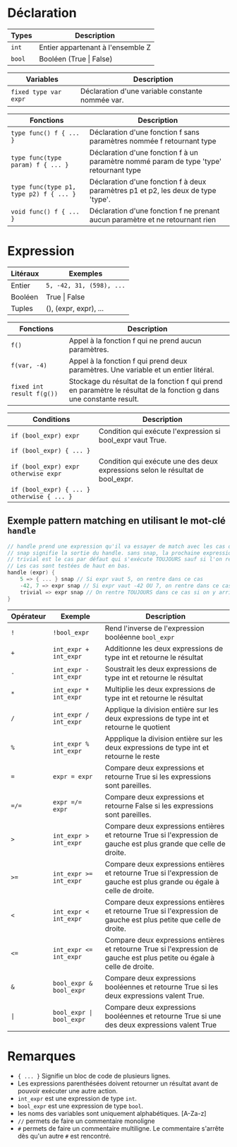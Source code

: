# Déclaration
|**Types**|**Description**|
|---|---|
|`int`|Entier appartenant à l'ensemble Z|
|`bool`|Booléen (True \| False)|

|**Variables**|**Description**|
|---|---|
|`fixed type var expr`|Déclaration d'une variable constante nommée var.|

|**Fonctions**|**Description**|
|---|---|
|`type func() f { ... }`|Déclaration d'une fonction f sans paramètres nommée f retournant type|
|`type func(type param) f { ... }`|Déclaration d'une fonction f à un paramètre nommé param de type 'type' retournant type|
|`type func(type p1, type p2) f { ... }`|Déclaration d'une fonction f à deux paramètres p1 et p2, les deux de type 'type'.|
|`void func() f { ... }`|Déclaration d'une fonction f ne prenant aucun paramètre et ne retournant rien|

# Expression
|**Litéraux**|**Exemples**|
|---|---|
|Entier |`5, -42, 31, (598), ...`|
|Booléen|True \| False|
|Tuples|(), (expr, expr), ...|

|**Fonctions**|**Description**|
|---|---|
|`f()`|Appel à la fonction f qui ne prend aucun paramètres.|
|`f(var, -4)`|Appel à la fonction f qui prend deux paramètres. Une variable et un entier litéral.|
|`fixed int result f(g())`|Stockage du résultat de la fonction f qui prend en paramètre le résultat de la fonction g dans une constante result.|

|**Conditions**|**Description**|
|---|---|
|`if (bool_expr) expr`|Condition qui exécute l'expression si bool_expr vaut True.|
|`if (bool_expr) { ... }`||
|`if (bool_expr) expr otherwise expr`|Condition qui exécute une des deux expressions selon le résultat de bool_expr.|
|`if (bool_expr) { ... } otherwise { ... }`||

## Exemple pattern matching en utilisant le mot-clé `handle`
```C
// handle prend une expression qu'il va essayer de match avec les cas décrits dans les accolades.
// snap signifie la sortie du handle. sans snap, la prochaine expression valide sera aussi exécutée.
// trivial est le cas par défaut qui s'exécute TOUJOURS sauf si l'on rencontre un snap avant.
// Les cas sont testées de haut en bas.
handle (expr) {
    5 => { ... } snap // Si expr vaut 5, on rentre dans ce cas
    -42, 7 => expr snap // Si expr vaut -42 OU 7, on rentre dans ce cas
    trivial => expr snap // On rentre TOUJOURS dans ce cas si on y arrive.
}
```

|**Opérateur**|**Exemple**|**Description**|
|---|---|---|
|`!`|`!bool_expr`|Rend l'inverse de l'expression booléenne `bool_expr`|
|`+`|`int_expr + int_expr`|Additionne les deux expressions de type int et retourne le résultat|
|`-`|`int_expr - int_expr`|Soustrait les deux expressions de type int et retourne le résultat|
|`*`|`int_expr * int_expr`|Multiplie les deux expressions de type int et retourne le résultat|
|`/`|`int_expr / int_expr`|Applique la division entière sur les deux expressions de type int et retourne le quotient|
|`%`|`int_expr % int_expr`|Appplique la division entière sur les deux expressions de type int et retourne le reste|
|`=`|`expr = expr`|Compare deux expressions et retourne True si les expressions sont pareilles.
|`=/=`|`expr =/= expr`|Compare deux expressions et retourne False si les expressions sont pareilles.
|`>`|`int_expr > int_expr`| Compare deux expressions entières et retourne True si l'expression de gauche est plus grande que celle de droite.|
|`>=`|`int_expr >= int_expr`| Compare deux expressions entières et retourne True si l'expression de gauche est plus grande ou égale à celle de droite.|
|`<`|`int_expr < int_expr`| Compare deux expressions entières et retourne True si l'expression de gauche est plus petite que celle de droite.|
|`<=`|`int_expr <= int_expr`| Compare deux expressions entières et retourne True si l'expression de gauche est plus petite ou égale à celle de droite.|
|`&`|`bool_expr & bool_expr`| Compare deux expressions booléennes et retourne True si les deux expressions valent True.
|`\|`|`bool_expr \| bool_expr`| Compare deux expressions booléennes et retourne True si une des deux expressions valent True

# Remarques
- `{ ... }` Signifie un bloc de code de plusieurs lignes.
- Les expressions parenthésées doivent retourner un résultat avant de pouvoir exécuter une autre action.
- `int_expr` est une expression de type `int`.
- `bool_expr` est une expression de type `bool`.
- les noms des variables sont uniquement alphabétiques. [A-Za-z]
- `//` permets de faire un commentaire monoligne
- `#` permets de faire un commentaire multiligne. Le commentaire s'arrête dès qu'un autre `#` est rencontré.